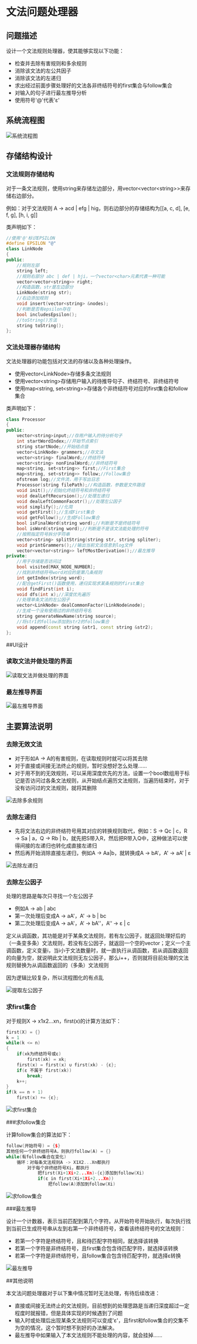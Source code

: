 # 文法问题处理器

## 问题描述

设计一个文法规则处理器，使其能够实现以下功能：

+ 检查并去除有害规则和多余规则
+ 消除该文法的左公共因子
+ 消除该文法的左递归
+ 求出经过前面步骤处理好的文法各非终结符号的first集合与follow集合
+ 对输入的句子进行最左推导分析
+ 使用符号'@'代表'ε'



## 系统流程图

![系统流程图](https://gitee.com/dzcgood/img-bed/raw/master/img/%E6%B5%81%E7%A8%8B%E5%9B%BE.jpg)



## 存储结构设计

### 文法规则存储结构

对于一条文法规则，使用string来存储左边部分，用vector\<vector\<string\>\>来存储右边部分。

例如：对于文法规则 A -\> acd | efg | hig，则右边部分的存储结构为[[a, c, d], [e, f, g], [h, i, g]]

类声明如下：

```c++
//使用'@'标识EPSILON
#define EPSILON "@"
class LinkNode
{
public:
    //规则左部
    string left;
    //规则右部分 abc | def | hji，一个vector<char>元素代表一种可能
    vector<vector<string>> right;
    //构造函数，str是左边部分
    LinkNode(string str);
    //右边添加规则
    void insert(vector<string> &nodes);
    //判断是否有epsilon存在
    bool includesEpsilon();
    //toString()方法
    string toString();
};
```



### 文法处理器存储结构

文法处理器的功能包括对文法的存储以及各种处理操作。

+ 使用vector\<LinkNode\>存储多条文法规则
+ 使用vector\<string\>存储用户输入的待推导句子、终结符号、非终结符号
+ 使用map\<string, set\<string\>\>存储各个非终结符号对应的first集合和follow集合

类声明如下：

```c++
class Processor
{
public:
    vector<string>input;//存用户输入的待分析句子
    int startWordIndex;//开始节点索引    
    string startNode;//开始结点值   
    vector<LinkNode> grammers;//存文法   
    vector<string> finalWord;//终结符号
    vector<string> nonFinalWord;//非终结符号   
    map<string, set<string>> first;//First集合   
    map<string, set<string>> follow;//Follow集合   
    ofstream log;//文件流，用于写出日志   
    Processor(string filePath);//构造函数，参数是文件路径 
    void init();//初始化终结符号和非终结符号    
    void dealLeftRecursion();//处理左递归   
    void dealLeftCommonFacotr();//处理左公因子 
    void simplify();//化简 
    void getFirst();//生成First集合   
    void getFollow();//生成Follow集合   
    bool isFinalWord(string word);//判断是不是终结符号  
    bool isWord(string word);//判断是不是该文法能处理的符号
    //按照指定符号拆分字符串
    vector<string> splitString(string str, string spliter);  
    void printGrammers();//输出当前文法信息到log文件   
    vector<vector<string>> leftMostDerivation();//最左推导
private:
    //用于存储是否访问过
    bool visited[MAX_NODE_NUMBER];
    //找到非终结符号word对应的是第几条规则
    int getIndex(string word);
    //配合getFirst()函数使用，递归实现求某条规则的first集合
    void findFirst(int i);
    void dfs(int x);//深度优先遍历
    //处理单条文法的左公因子
    vector<LinkNode> dealCommonFactor(LinkNode&node);
    //生成一个没有使用过的非终结符号名
    string generateNewName(string source);
    //将str1的follow添加到str2的follow集合
    void append(const string &str1, const string &str2);
};
```



##UI设计

### 读取文法并做处理的界面

![读取文法并做处理的界面](https://gitee.com/dzcgood/img-bed/raw/master/img/image-20211126170426459.png)



### 最左推导界面

![最左推导界面](https://gitee.com/dzcgood/img-bed/raw/master/img/image-20211126170501759.png)



## 主要算法说明

### 去除无效文法

+ 对于形如A -\> A的有害规则，在读取规则时就可以将其去除
+ 对于直接或间接无法终止的规则，暂时没想好怎么处理……
+ 对于用不到的无效规则，可以采用深度优先的方法，设置一个bool数组用于标记是否访问过各条文法规则，从开始结点遍历文法规则，当遍历结束时，对于没有访问过的文法规则，就将其删除

![去除多余规则](https://gitee.com/dzcgood/img-bed/raw/master/img/%E5%8E%BB%E9%99%A4%E5%A4%9A%E4%BD%99%E8%A7%84%E5%88%99.jpg)



### 去除左递归

+ 先将文法右边的非终结符号用其对应的转换规则取代，例如：S -\> Qc | c，R -\> Sa | a，Q -\> Rb | b，就先把S带入R，然后把R带入Q中，这种做法可以使得间接的左递归也转化成直接左递归
+ 然后再开始消除直接左递归，例如A -\> Aa|b，就转换成A -\> bA‘，A' -\> aA’ | ε

![去除左递归](https://gitee.com/dzcgood/img-bed/raw/master/img/%E5%8E%BB%E9%99%A4%E5%B7%A6%E9%80%92%E5%BD%92.jpg)



### 去除左公因子

处理的思路是每次只寻找一个左公因子

+ 例如A -\> ab | abc
+ 第一次处理后变成A -\> aA'，A' -\> b | bc
+ 第二次处理后变成A -\> aA'，A‘ -\> bA''，A’‘ -\> ε | c

定义从调函数，其功能是对于某条文法规则，若有左公因子，就返回处理好后的（一条变多条）文法规则，若没有左公因子，就返回一个空的vector；定义一个主调函数，定义变量i，当i小于文法数量时，就一直执行从调函数，若从调函数返回的向量为空，就说明此文法规则无左公因子，那么i++，否则就将目前处理的文法规则替换为从调函数返回的（多条）文法规则

因为逻辑比较复杂，所以流程图化的有点乱

![提取左公因子](https://gitee.com/dzcgood/img-bed/raw/master/img/%E6%8F%90%E5%8F%96%E5%B7%A6%E5%85%AC%E5%9B%A0%E5%AD%90.jpg)



### 求first集合

对于规则X -\> x1x2...xn，first(x)的计算方法如下：

```c++
first(X) = {}
k = 1
while(k <= n)
{
	if(xk为终结符号或ε)
        first(xk) = xk;
    first(x) = first(x) ∪ first(xk) - {ε};
    if(ε 不属于 first(xk))
        break;
    k++;
} 
if(k == n + 1)
    first(x) += {ε};
```

![求first集合](https://gitee.com/dzcgood/img-bed/raw/master/img/%E6%B1%82first%E9%9B%86%E5%90%88.jpg)



###求follow集合

计算follow集合的算法如下：

```c++
follow(开始符号) = {$}
其他任何一个非终结符号A，则执行follow(A) = {}
while(有follow集合在变化)
    循环：对每条文法规则A -> X1X2...Xn都执行
    	对于每个非终结符号Xi，都执行
    		把first(Xi+1Xi+2...Xn)-{ε}添加到follow(Xi)
    		if(ε in first(Xi+1Xi+2...Xn))
                把follow(A)添加到follow(Xi)
```

![求follow集合](https://gitee.com/dzcgood/img-bed/raw/master/img/%E6%B1%82follow%E9%9B%86%E5%90%88.jpg)



###最左推导

设计一个计数器，表示当前匹配到第几个字符。从开始符号开始执行，每次执行找到当前已生成符号串从左到右第一个非终结符号，查看该终结符号的文法规则：

+ 若第一个字符是终结符号，且和待匹配字符相同，就选择该转换
+ 若第一个字符是非终结符号，且first集合包含待匹配字符，就选择该转换
+ 若第一个字符是非终结符号，且follow集合包含待匹配字符，就选择ε转换

![最左推导](https://gitee.com/dzcgood/img-bed/raw/master/img/%E6%9C%80%E5%B7%A6%E6%8E%A8%E5%AF%BC.jpg)



##其他说明

本文法问题处理器对于以下集中情况暂时无法处理，有待后续改进：

+ 直接或间接无法终止的文法规则，目前想到的处理思路是当递归深度超过一定程度时就报错，但是具体实现的时候遇到了问题
+ 输入时或处理后出现某条文法规则可以变成'ε'，且first和follow集合的交集不为空的情况，这个暂时想不到好的办法解决。
+ 最左推导中如果输入了本文法规则不能处理的内容，就会挂掉......